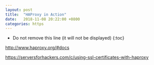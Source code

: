 ```yaml
---
layout: post
title:  "HAProxy in Action"
date:   2018-11-08 20:22:00 +0800
categories: https
---
```


* Do not remove this line (it will not be displayed)
{:toc}



http://www.haproxy.org/#docs

https://serversforhackers.com/c/using-ssl-certificates-with-haproxy








  

	
	